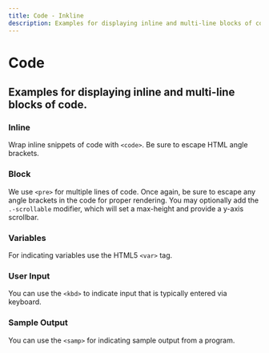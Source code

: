 ```yaml
---
title: Code - Inkline
description: Examples for displaying inline and multi-line blocks of code. 
---
```


<script setup>
import {
    CodeBlockExample,
    CodeInlineExample,
    CodeSampleOutputExample,
    CodeUserInputExample,
    CodeVariablesExample
} from '@inkline/inkline/stories/core/code/index.mjs';
import { default as CodeBlockExampleHTML } from '@inkline/inkline/stories/core/code/block.html?raw';
import { default as CodeInlineExampleHTML } from '@inkline/inkline/stories/core/code/inline.html?raw';
import { default as CodeSampleOutputExampleHTML } from '@inkline/inkline/stories/core/code/sample-output.html?raw';
import { default as CodeUserInputExampleHTML } from '@inkline/inkline/stories/core/code/user-input.html?raw';
import { default as CodeVariablesExampleHTML } from '@inkline/inkline/stories/core/code/variables.html?raw';
</script>

# Code

## Examples for displaying inline and multi-line blocks of code.

### Inline
Wrap inline snippets of code with `<code>`. Be sure to escape HTML angle brackets.

<example :component="CodeInlineExample" :html="CodeInlineExampleHTML"></example>

### Block
We use `<pre>` for multiple lines of code. Once again, be sure to escape any angle brackets in the code for proper 
rendering. You may optionally add the `.-scrollable` modifier, which will set a max-height and provide a y-axis scrollbar.

<example :component="CodeBlockExample" :html="CodeBlockExampleHTML"></example>

### Variables
For indicating variables use the HTML5 `<var>` tag.

<example :component="CodeVariablesExample" :html="CodeVariablesExampleHTML"></example>

### User Input
You can use the `<kbd>` to indicate input that is typically entered via keyboard.

<example :component="CodeUserInputExample" :html="CodeUserInputExampleHTML"></example>

### Sample Output

You can use the `<samp>` for indicating sample output from a program.

<example :component="CodeSampleOutputExample" :html="CodeSampleOutputExampleHTML"></example>
